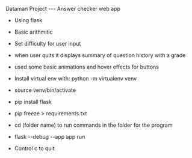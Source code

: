 Dataman Project --- Answer checker web app


- Using flask

- Basic arithmitic

- Set difficulty for user input

- when user quits it displays summary of question history with a grade

- used some basic animations and hover effects for buttons

- Install virtual env with: python -m virtualenv venv

- source venv/bin/activate

- pip install flask
  
- pip freeze > requirements.txt

- cd (folder name) to run commands in the folder for the program

- flask --debug --app app run

- Control c to quit
